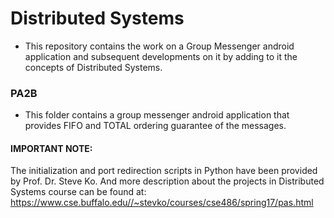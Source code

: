 # Distributed Systems
* This repository contains the work on a Group Messenger android application and subsequent developments on it by adding to it the concepts of Distributed Systems.

### PA2B
* This folder contains a group messenger android application that provides FIFO and TOTAL ordering guarantee of the messages.


#### IMPORTANT NOTE:
The initialization and port redirection scripts in Python have been provided by Prof. Dr. Steve Ko. And more description about the projects in Distributed Systems course can be found at: https://www.cse.buffalo.edu//~stevko/courses/cse486/spring17/pas.html
